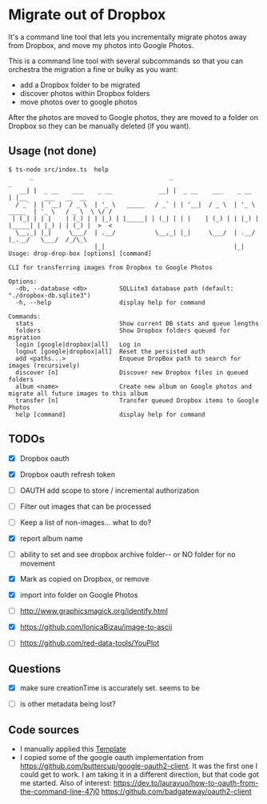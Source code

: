 # Migrate out of Dropbox

It's a command line tool that lets you incrementally migrate photos away from Dropbox, 
and move my photos into Google Photos.

This is a command line tool with several subcommands so that you can orchestra
the migration a fine or bulky as you want:
- add a Dropbox folder to be migrated
- discover photos within Dropbox folders
- move photos over to google photos

After the photos are moved to Google photos, they are moved to a folder on Dropbox so 
they can be manually deleted (if you want).

## Usage (not done)
```
$ ts-node src/index.ts  help
      _                                      _                                  _                    
   __| |  _ __    ___    _ __             __| |  _ __    ___    _ __           | |__     ___   __  __
  / _` | | '__|  / _ \  | '_ \   _____   / _` | | '__|  / _ \  | '_ \   _____  | '_ \   / _ \  \ \/ /
 | (_| | | |    | (_) | | |_) | |_____| | (_| | | |    | (_) | | |_) | |_____| | |_) | | (_) |  >  < 
  \__,_| |_|     \___/  | .__/           \__,_| |_|     \___/  | .__/          |_.__/   \___/  /_/\_\
                        |_|                                    |_|                                   
Usage: drop-drop-box [options] [command]

CLI for transferring images from Dropbox to Google Photos

Options:
  -db, --database <db>         SQLLite3 database path (default: "./dropbox-db.sqlite3")
  -h, --help                   display help for command

Commands:
  stats                        Show current DB stats and queue lengths
  folders                      Show Dropbox folders queued for migration
  login [google|dropbox|all]   Log in
  logout [google|dropbox|all]  Reset the persisted auth
  add <paths...>               Enqueue DropBox path to search for images (recursively)
  discover [n]                 Discover new Dropbox files in queued folders
  album <name>                 Create new album on Google photos and migrate all future images to this album
  transfer [n]                 Transfer queued Dropbox items to Google Photos
  help [command]               display help for command
```

## TODOs

- [x] Dropbox oauth
- [x] Dropbox oauth refresh token
- [ ] OAUTH add scope to store / incremental authorization
- [ ] Filter out images that can be processed
- [ ] Keep a list of non-images... what to do?
- [x] report album name
- [ ] ability to set and see dropbox archive folder-- or NO folder for no movement
- [x] Mark as copied on Dropbox, or remove
- [x] import into folder on Google Photos
- [ ] http://www.graphicsmagick.org/identify.html
- [x] https://github.com/IonicaBizau/image-to-ascii
- [ ] https://github.com/red-data-tools/YouPlot


## Questions
- [x] make sure creationTime is accurately set. seems to be
- [ ] is other metadata being lost?


## Code sources

- I manually applied this [Template](https://itnext.io/how-to-create-your-own-typescript-cli-with-node-js-1faf7095ef89)
- I copied some of the google oauth implementation from https://github.com/buttercup/google-oauth2-client. It was the first one I could get to work. I am taking it in a different direction, but that code got me started. Also of interest: https://dev.to/lauravuo/how-to-oauth-from-the-command-line-47j0 https://github.com/badgateway/oauth2-client




